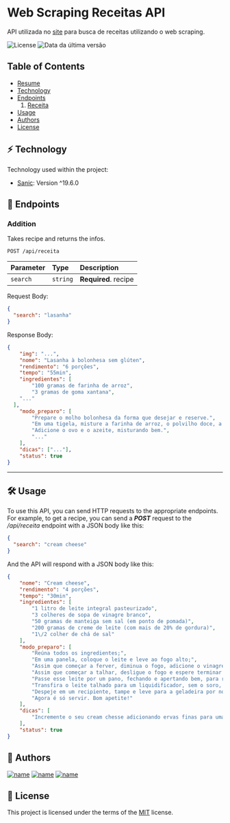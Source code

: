 # Web Scraping Receitas API

API utilizada no [site](https://web-scraping-receitas.vercel.app) para busca de receitas utilizando o web scraping.

![License](https://img.shields.io/badge/license-MIT-green) ![Data da última versão](https://img.shields.io/badge/release%20date-march-blue)

## Table of Contents

-   [Resume](#pushpin-resume)
-   [Technology](#zap-technology)
-   [Endpoints](#round_pushpin-endpoints)
    1.   [Receita](#receita)
-   [Usage](#hammer_and_wrench-usage)
-   [Authors](#gem-authors)
-   [License](#scroll-license)

## :zap: Technology

Technology used within the project:

-   [Sanic](https://sanic.dev): Version ^19.6.0

## :round_pushpin: Endpoints

### Addition

Takes recipe and returns the infos.

```http
POST /api/receita
```

| Parameter | Type     | Description                  |
| :-------- | :------- | :--------------------------- |
| `search`  | `string` | **Required**. recipe |

Request Body:

```json
{
  "search": "lasanha"
}
```

Response Body:

```json
{
	"img": "...",
	"nome": "Lasanha à bolonhesa sem glúten",
	"rendimento": "6 porções",
	"tempo": "55min",
	"ingredientes": [
		"100 gramas de farinha de arroz",
		"3 gramas de goma xantana",
    "..."
  ],
	"modo_preparo": [
		"Prepare o molho bolonhesa da forma que desejar e reserve.",
		"Em uma tigela, misture a farinha de arroz, o polvilho doce, a fécula de batata, a goma xantana e o sal.",
		"Adicione o ovo e o azeite, misturando bem.",
		"..."
	],
	"dicas": ["..."],
	"status": true
}
```

---

## :hammer_and_wrench: Usage

To use this API, you can send HTTP requests to the appropriate endpoints. For example, to get a recipe, you can send a ***POST*** request to the _/api/receita_ endpoint with a JSON body like this:

```json
{
  "search": "cream cheese"
}
```

And the API will respond with a JSON body like this:

```json
{
	"nome": "Cream cheese",
	"rendimento": "4 porções",
	"tempo": "30min",
	"ingredientes": [
		"1 litro de leite integral pasteurizado",
		"3 colheres de sopa de vinagre branco",
		"50 gramas de manteiga sem sal (em ponto de pomada)",
		"200 gramas de creme de leite (com mais de 20% de gordura)",
		"1\/2 colher de chá de sal"
	],
	"modo_preparo": [
		"Reúna todos os ingredientes;",
		"Em uma panela, coloque o leite e leve ao fogo alto;",
		"Assim que começar a ferver, diminua o fogo, adicione o vinagre e fique mexendo;",
		"Assim que começar a talhar, desligue o fogo e espere terminar de talhar completamente;",
		"Passe esse leite por um pano, fechando e apertando bem, para retirar todo o soro;",
		"Transfira o leite talhado para um liquidificador, sem o soro, acrescente o restante dos ingredientes e bata até formar um creme liso e homogêneo;",
		"Despeje em um recipiente, tampe e leve para a geladeira por no mínimo 6 horas;",
		"Agora é só servir. Bom apetite!"
	],
	"dicas": [
		"Incremente o seu cream chesse adicionando ervas finas para uma versão aromatizado.\nE caso queira, o vinagre branco pode ser substituído por 3 colheres de sopa de suco de limão.\nÉ essencial que o leite usado seja o de saquinho, por ser somente o leite puro, sem os conservantes que existem nos leites de caixinha. Assim, o leite talha mais facilmente e seu cream cheese fica ainda mais saboroso.\nMas se acontecer de o leite não talhar o suficiente, adicione mais vinagre até ficar claramente talhado.\nO cream cheese pode durar até 7 dias na geladeira em um recipiente fechado."
	],
	"status": true
}
```

## :gem: Authors

[![name](https://avatars.githubusercontent.com/u/61300191?s=80&v=4)](https://github.com/joao-coimbra)
[![name](https://avatars.githubusercontent.com/u/64169738?s=80&v=4)](https://github.com/alvarezfelipe)
[![name](https://avatars.githubusercontent.com/u/126487510?s=80)](https://github.com/thiagoRocha534)

## :scroll: License

This project is licensed under the terms of the [MIT](https://choosealicense.com/licenses/mit/) license.
